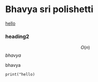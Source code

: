 # Bhavya sri polishetti 
<u>hello</u>
### heading2
$$O(n)$$
*bhavya*

bhavya

```
print("hello)

```

